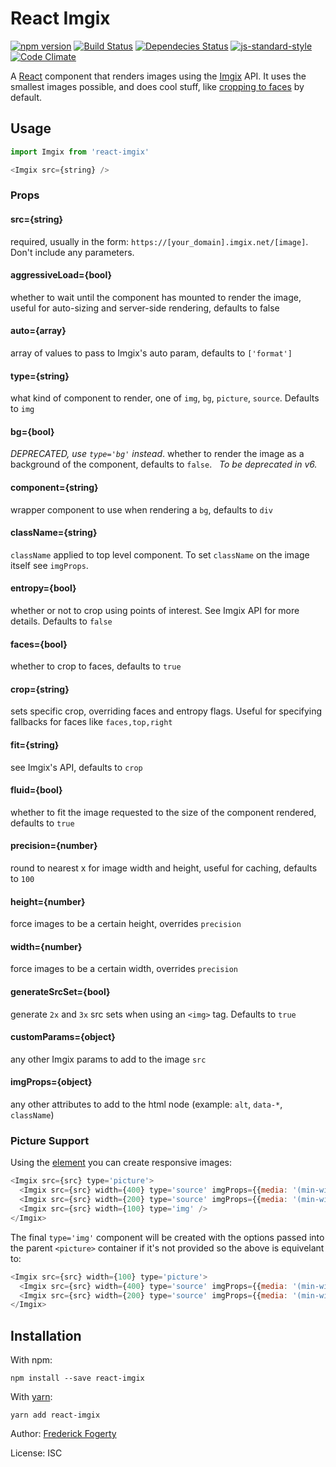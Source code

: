 # React Imgix

[![npm version](https://img.shields.io/npm/v/react-imgix.svg)](https://www.npmjs.com/package/react-imgix)
[![Build Status](https://travis-ci.org/imgix/react-imgix.svg?branch=master)](https://travis-ci.org/imgix/react-imgix)
[![Dependecies Status](https://david-dm.org/imgix/react-imgix.svg)](https://david-dm.org/imgix/react-imgix)
[![js-standard-style](https://img.shields.io/badge/code%20style-standard-brightgreen.svg?style=flat)](https://github.com/feross/standard)
[![Code Climate](https://codeclimate.com/github/imgix/react-imgix/badges/gpa.svg)](https://codeclimate.com/github/imgix/react-imgix)

A [React](https://facebook.github.io/react/) component that renders images using the [Imgix](https://www.imgix.com/) API. It uses the smallest images possible, and does cool stuff, like [cropping to faces](https://www.imgix.com/docs/reference/size#param-crop) by default.

## Usage

```js
import Imgix from 'react-imgix'

<Imgix src={string} />
```

### Props

#### src={string}
required, usually in the form: `https://[your_domain].imgix.net/[image]`. Don't include any parameters.
#### aggressiveLoad={bool}
whether to wait until the component has mounted to render the image, useful for auto-sizing and server-side rendering, defaults to false
#### auto={array}
array of values to pass to Imgix's auto param, defaults to `['format']`
#### type={string} 
what kind of component to render, one of `img`, `bg`, `picture`, `source`. Defaults to `img`
#### bg={bool}
_DEPRECATED, use `type='bg'` instead_. whether to render the image as a background of the component, defaults to `false`.  
_To be deprecated in v6._
#### component={string}
wrapper component to use when rendering a `bg`, defaults to `div`
#### className={string}
`className` applied to top level component. To set `className` on the image itself see `imgProps`. 
#### entropy={bool}
whether or not to crop using points of interest. See Imgix API for more details. Defaults to `false`
#### faces={bool}
whether to crop to faces, defaults to `true`
#### crop={string}
sets specific crop, overriding faces and entropy flags. Useful for specifying fallbacks for faces like `faces,top,right`
#### fit={string}
see Imgix's API, defaults to `crop`
#### fluid={bool}
whether to fit the image requested to the size of the component rendered, defaults to `true`
#### precision={number}
round to nearest x for image width and height, useful for caching, defaults to `100`
#### height={number}
force images to be a certain height, overrides `precision`
#### width={number}
force images to be a certain width, overrides `precision`
#### generateSrcSet={bool} 
generate `2x` and `3x` src sets when using an `<img>` tag. Defaults to `true`
#### customParams={object}
any other Imgix params to add to the image `src`
#### imgProps={object}
any other attributes to add to the html node (example: `alt`, `data-*`, `className`)

### Picture Support

Using the [<picture> element](https://docs.imgix.com/tutorials/using-imgix-picture-element) you can create responsive images:
```js
<Imgix src={src} type='picture'>
  <Imgix src={src} width={400} type='source' imgProps={{media: '(min-width: 768px)'}}/>
  <Imgix src={src} width={200} type='source' imgProps={{media: '(min-width: 320px)'}}/>
  <Imgix src={src} width={100} type='img' />
</Imgix>
```
The final `type='img'` component will be created with the options passed into the parent `<picture>` container if it's not provided so the above is equivelant to:
```js
<Imgix src={src} width={100} type='picture'>
  <Imgix src={src} width={400} type='source' imgProps={{media: '(min-width: 768px)'}}/>
  <Imgix src={src} width={200} type='source' imgProps={{media: '(min-width: 320px)'}}/>
</Imgix>
```

## Installation

With npm:
```
npm install --save react-imgix
```

With [yarn](https://yarnpkg.com):
```
yarn add react-imgix
```


Author: [Frederick Fogerty](http://twitter.com/fredfogerty)

License: ISC
